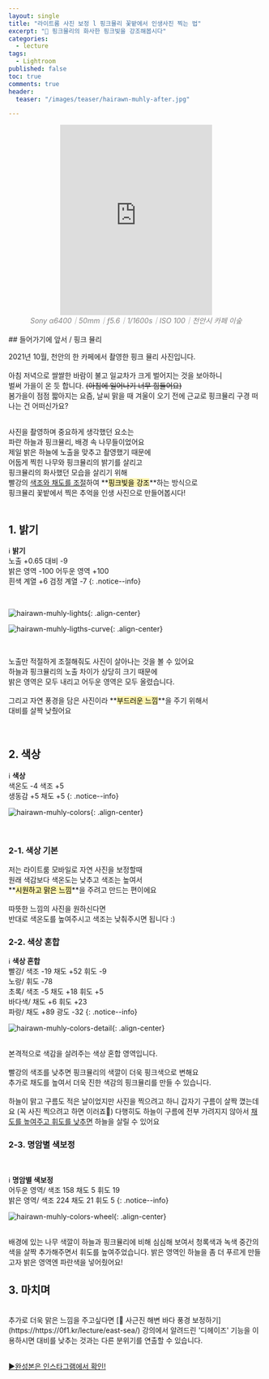 ```yaml
---
layout: single
title: "라이트룸 사진 보정 l 핑크뮬리 꽃밭에서 인생사진 찍는 법"
excerpt: "🌸 핑크뮬리의 화사한 핑크빛을 강조해봅시다"
categories:
  - lecture
tags:
  - Lightroom
published: false
toc: true
comments: true
header:
  teaser: "/images/teaser/hairawn-muhly-after.jpg"

---
```


<center><iframe frameborder="0" class="juxtapose" width="300" height="375" src="https://cdn.knightlab.com/libs/juxtapose/latest/embed/index.html?uid=3b32c1bc-2b2d-11ec-abb7-b9a7ff2ee17c"></iframe></center>
<center><i><span style="color:gray"> Sony α6400｜50mm｜ƒ5.6｜1/1600s｜ISO 100｜천안시 카페 이숲</span></i></center>
<br>
## 들어가기에 앞서 / 핑크 뮬리
<br>

2021년 10월, 천안의 한 카페에서 촬영한 핑크 뮬리 사진입니다.<br><br>
아침 저녁으로 쌀쌀한 바람이 불고 일교차가 크게 벌어지는 것을 보아하니<br>
벌써 가을이 온 듯 합니다. ~~(아침에 일어나기 너무 힘들어요)~~<br>
봄가을이 점점 짧아지는 요즘, 날씨 맑을 때 겨울이 오기 전에 근교로 핑크뮬리 구경 떠나는 건 어떠신가요?<br><br>

사진을 촬영하며 중요하게 생각했던 요소는<br>
파란 하늘과 핑크뮬리, 배경 속 나무들이었어요<br>
제일 밝은 하늘에 노출을 맞추고 촬영했기 때문에<br>
어둡게 찍힌 나무와 핑크뮬리의 밝기를 살리고<br>
핑크뮬리의 화사했던 모습을 살리기 위해<br>
빨강의 <u>색조와 채도를 조절</u>하여  **<mark style='background-color: #fff5b1'>핑크빛을 강조</mark>**하는 방식으로<br>
핑크뮬리 꽃밭에서 찍은 추억을 인생 사진으로 만들어봅시다!<br><br>

## 1. 밝기

ℹ️ **밝기**  
노출 +0.65 대비 -9  
밝은 영역 -100 어두운 영역 +100  
흰색 계열 +6 검정  계열 -7 
{: .notice--info}

<br>

![hairawn-muhly-lights](/images/2021-10-09-hairawn-muhly/hairawn-muhly-lights.jpeg){: .align-center}

![hairawn-muhly-ligths-curve](/images/2021-10-09-hairawn-muhly/hairawn-muhly-ligths-curve.jpeg){: .align-center}

<br>

노출만 적절하게 조절해줘도 사진이 살아나는 것을 볼 수 있어요<br>
하늘과 핑크뮬리의 노출 차이가 상당히 크기 때문에  
밝은 영역은 모두 내리고 어두운 영역은 모두 올렸습니다. <br><br>
그리고 자연 풍경을 담은 사진이라  **<mark style='background-color: #fff5b1'>부드러운 느낌</mark>**을 주기 위해서  
대비를 살짝 낮췄어요  

<br>

## 2. 색상

ℹ️ **색상**  
색온도 -4 색조 +5  
생동감 +5 채도 +5 
{: .notice--info}
<br>

![hairawn-muhly-colors](/images/2021-10-09-hairawn-muhly/hairawn-muhly-colors.jpeg){: .align-center}

<br>

### 2-1. 색상 기본

저는 라이트룸 모바일로 자연 사진을 보정할때  
원래 색감보다 색온도는 낮추고 색조는 높여서  
 **<mark style='background-color: #fff5b1'>시원하고 맑은 느낌</mark>**을 주려고 만드는 편이에요  
<br>
따뜻한 느낌의 사진을 원하신다면  
반대로 색온도를 높여주시고 색조는 낮춰주시면 됩니다 :)
<br>

### 2-2. 색상 혼합
ℹ️ **색상 혼합**<br>
빨강/ 색조 -19 채도 +52 휘도 -9<br>
노랑/ 휘도 -78<br>
초록/ 색조 -5 채도 +18 휘도 +5<br>
바다색/ 채도 +6 휘도 +23<br>
파랑/  채도 +89 광도 -32
{: .notice--info}
<br>

![hairawn-muhly-colors-detail](/images/2021-10-09-hairawn-muhly/hairawn-muhly-colors-detail.jpeg){: .align-center}

<br>
본격적으로 색감을 살려주는 색상 혼합 영역입니다.<br><br>
빨강의 색조를 낮추면 핑크뮬리의 색깔이 더욱 핑크색으로 변해요<br>
추가로 채도를 높여서 더욱 진한 색감의 핑크뮬리를 만들 수 있습니다.<br><br>
하늘이 맑고 구름도 적은 날이었지만  
사진을 찍으려고 하니 갑자기 구름이 살짝 꼈는데요 (꼭 사진 찍으려고 하면 이러죠🥺)  
다행히도 하늘이 구름에 전부 가려지지 않아서  
<u>채도를 높여주고 휘도를 낮추면</u> 하늘을 살릴 수 있어요  
<br>

### 2-3. 명암별 색보정
<br>

ℹ️ **명암별 색보정**  
어두운 영역/ 색조 158 채도 5 휘도 19<br>
밝은 영역/ 색조 224 채도 21 휘도 5
{: .notice--info}
<br>

![hairawn-muhly-colors-wheel](/images/2021-10-09-hairawn-muhly/hairawn-muhly-colors-wheel.jpeg){: .align-center}

<br>
배경에 있는 나무 색깔이 하늘과 핑크뮬리에 비해 심심해 보여서  
청록색과 녹색 중간의 색을 살짝 추가해주면서 휘도를 높여주었습니다.  
밝은 영역인 하늘을 좀 더 푸르게 만들고자 밝은 영역엔 파란색을 넣어줬어요!  
<br>

## 3. 마치며
<br>
추가로 더욱 맑은 느낌을 주고싶다면 [🌊 사근진 해변 바다 풍경 보정하기](https://https://0f1.kr/lecture/east-sea/) 강의에서 알려드린  
'디헤이즈' 기능을 이용하시면 대비를 낮추는 것과는 다른 분위기를 연출할 수 있습니다.<br><br>

[▶️완성본은 인스타그램에서 확인!](https://www.instagram.com/p/CUuPT78P_e0/)
